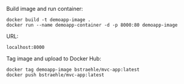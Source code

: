 Build image and run container:  

```
docker build -t demoapp-image .  
docker run --name demoapp-container -d -p 8000:80 demoapp-image  
```

URL:  

```
localhost:8000  
```

Tag image and upload to Docker Hub:  

```
docker tag demoapp-image bstraehle/mvc-app:latest  
docker push bstraehle/mvc-app:latest  
```
